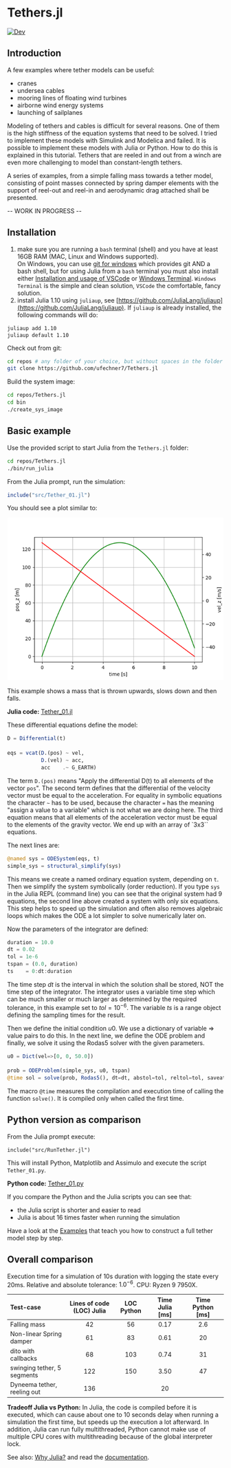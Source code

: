 # Tethers.jl
[![Dev](https://img.shields.io/badge/docs-dev-blue.svg)](https://ufechner7.github.io/Tethers.jl/dev)  

## Introduction

A few examples where tether models can be useful:
- cranes
- undersea cables
- mooring lines of floating wind turbines
- airborne wind energy systems
- launching of sailplanes

Modeling of tethers and cables is difficult for several reasons. One of them is the high stiffness of the equation systems that need to be solved. I tried to implement these models with Simulink and Modelica and failed. It is possible to implement these models with Julia or Python. How to do this is explained in this tutorial. Tethers that are reeled in and out from
a winch are even more challenging to model than constant-length tethers.

A series of examples, from a simple falling mass towards a tether model, consisting of point masses connected by spring damper elements with the support of reel-out and reel-in and aerodynamic drag attached shall be presented.

-- WORK IN PROGRESS --

## Installation

1. make sure you are running a `bash` terminal (shell) and you have at least 16GB RAM (MAC, Linux and Windows supported).  
   On Windows, you can use [git for windows](https://gitforwindows.org/) which provides git AND a bash shell, but for using Julia from a `bash` terminal you must also install either  [Installation and usage of VSCode](https://ufechner7.github.io/Tethers.jl/dev/vscode/) or [Windows Terminal](https://learn.microsoft.com/en-us/windows/terminal/install). `Windows Terminal` is the simple and clean solution, `VSCode` the comfortable, fancy solution.
2. install Julia 1.10 using `juliaup`, see [https://github.com/JuliaLang/juliaup](https://github.com/JuliaLang/juliaup). If `juliaup` is already installed, the following commands will do:
```
juliaup add 1.10
juliaup default 1.10 
```

Check out from git:
```bash
cd repos # any folder of your choice, but without spaces in the folder name
git clone https://github.com/ufechner7/Tethers.jl
```

Build the system image:
```bash
cd repos/Tethers.jl
cd bin
./create_sys_image
```

## Basic example
Use the provided script to start Julia from the `Tethers.jl` folder:
```bash
cd repos/Tethers.jl
./bin/run_julia
```
From the Julia prompt, run the simulation:
```julia
include("src/Tether_01.jl")
```
You should see a plot similar to:

![Falling mass](docs/images/FallingMass.png)

This example shows a mass that is thrown upwards, slows down and then falls.

**Julia code:** [Tether_01.jl](https://github.com/ufechner7/Tethers.jl/blob/main/src/Tether_01.jl)

These differential equations define the model:
```Julia
D = Differential(t)

eqs = vcat(D.(pos) ~ vel,
           D.(vel) ~ acc,
           acc    .~ G_EARTH)
```
The term `D.(pos)` means "Apply the differential D(t) to all elements of the vector `pos`". The second term defines that the differential of the velocity vector must be equal to the 
acceleration. For equality in symbolic equations the character `~` has to be used, because the character `=` has the meaning "assign a value to a variable" which is not what we are doing here. The third equation means that all elements of the acceleration vector must be equal to the elements of the gravity vector. We end up with an array of `3x3`` equations.

The next lines are:
```julia
@named sys = ODESystem(eqs, t)
simple_sys = structural_simplify(sys)
```
This means we create a named ordinary equation system, depending on `t`. Then we simplify the system symbolically (order reduction). If you type `sys` in the Julia REPL (command line) you can see that the original system had 9 equations, the second line above created a system with only six equations. This step helps to speed up the simulation and often also removes algebraic loops which makes the ODE a lot simpler to solve numerically later on.

Now the parameters of the integrator are defined:
```julia
duration = 10.0
dt = 0.02
tol = 1e-6
tspan = (0.0, duration)
ts    = 0:dt:duration
```
The time step $dt$ is the interval in which the solution shall be stored, NOT the time step of the integrator. The integrator uses a variable time step which can be much smaller or much larger as determined by the required tolerance, in this example set to $tol=10^{-6}$. The variable $ts$ is a range object defining the sampling times for the result.

Then we define the initial condition $u0$. We use a dictionary of variable => value pairs to do this. In the next line, we define the ODE problem and finally, we solve it using the Rodas5 solver with the given parameters.
```julia
u0 = Dict(vel=>[0, 0, 50.0])

prob = ODEProblem(simple_sys, u0, tspan)
@time sol = solve(prob, Rodas5(), dt=dt, abstol=tol, reltol=tol, saveat=ts)
```
The macro `@time` measures the compilation and execution time of calling the function `solve()`. It is compiled only when called the first time. 

## Python version as comparison
From the Julia prompt execute:
```
include("src/RunTether.jl")
```
This will install Python, Matplotlib and Assimulo and execute the script `Tether_01.py`.

**Python code:** [Tether_01.py](https://github.com/ufechner7/Tethers.jl/blob/main/src/Tether_01.py)

If you compare the Python and the Julia scripts you can see that:
- the Julia script is shorter and easier to read
- Julia is about 16 times faster when running the simulation

Have a look at the [Examples](https://ufechner7.github.io/Tethers.jl/dev/examples/) that teach you how to construct a full tether model step by step.

## Overall comparison
Execution time for a simulation of 10s duration with logging the state every 20ms.
Relative and absolute tolerance: $1.0^{-6}$. CPU: Ryzen 9 7950X.

| Test-case             | Lines of code (LOC) Julia | LOC Python | Time Julia [ms] | Time Python [ms] |
|:----------------------------|:-------------------:|:----------:|:---------------:|:---:|
|Falling mass                 |     42              | 56         | 0.17            | 2.6 |
|Non-linear Spring damper     |     61              | 83         | 0.61            | 20  |
|dito with callbacks          |     68              | 103        | 0.74            | 31  |
|swinging tether, 5 segments  |    122              | 150        | 3.50            | 47  |
|Dyneema tether, reeling out  |    136              |            | 20              |     |

**Tradeoff Julia vs Python:** In Julia, the code is compiled before it is executed, which can cause about one to 10 seconds delay when running a simulation the first time, but speeds up the execution a lot afterward. In addition, Julia can run fully multithreaded, Python cannot make use of multiple CPU cores with multithreading because of the global interpreter lock. 

See also: [Why Julia?](https://ufechner7.github.io/2022/08/13/why-julia.html) and read the [documentation](https://ufechner7.github.io/Tethers.jl/dev/).



